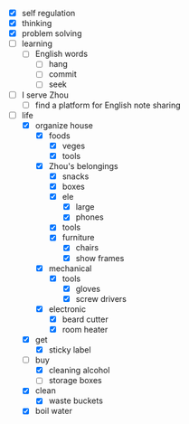 - [x] self regulation
- [x] thinking
- [x] problem solving
- [ ] learning
    - [ ] English words
        - [ ] hang
        - [ ] commit
        - [ ] seek
- [ ] I serve Zhou
    - [ ] find a platform for English note sharing
- [ ] life
    - [x] organize house
        - [x] foods
            - [x] veges
            - [x] tools
        - [x] Zhou's belongings
            - [x] snacks
            - [x] boxes
            - [x] ele
                - [x] large
                - [x] phones
            - [x] tools
            - [x] furniture
                - [x] chairs
                - [x] show frames
        - [x] mechanical
            - [x] tools
                - [x] gloves
                - [x] screw drivers
        - [x] electronic
            - [x] beard cutter
            - [x] room heater
    - [x] get
        - [x] sticky label
    - [ ] buy
        - [x] cleaning alcohol
        - [ ] storage boxes
    - [x] clean
        - [x] waste buckets
    - [x] boil water